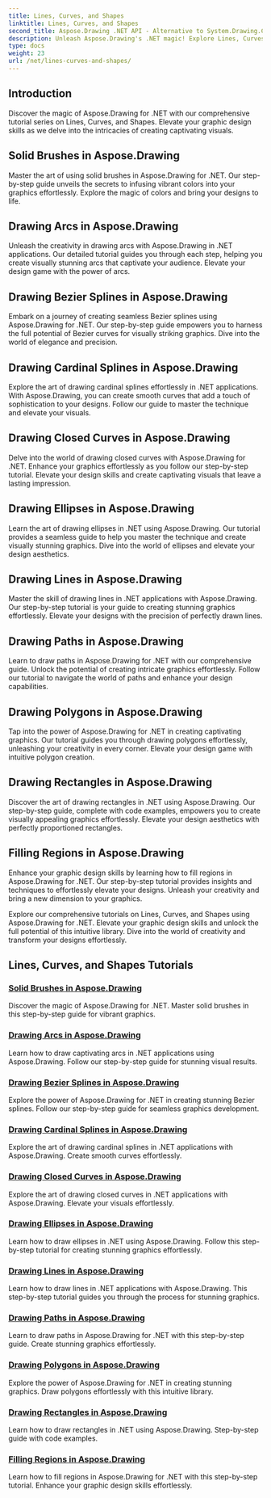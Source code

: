 ```yaml
---
title: Lines, Curves, and Shapes
linktitle: Lines, Curves, and Shapes
second_title: Aspose.Drawing .NET API - Alternative to System.Drawing.Common
description: Unleash Aspose.Drawing's .NET magic! Explore Lines, Curves, and Shapes Tutorials for vibrant graphics—master solid brushes, arcs, splines, ellipses, and more creatively.
type: docs
weight: 23
url: /net/lines-curves-and-shapes/
---
```


## Introduction

Discover the magic of Aspose.Drawing for .NET with our comprehensive tutorial series on Lines, Curves, and Shapes. Elevate your graphic design skills as we delve into the intricacies of creating captivating visuals.

## Solid Brushes in Aspose.Drawing
Master the art of using solid brushes in Aspose.Drawing for .NET. Our step-by-step guide unveils the secrets to infusing vibrant colors into your graphics effortlessly. Explore the magic of colors and bring your designs to life.

## Drawing Arcs in Aspose.Drawing
Unleash the creativity in drawing arcs with Aspose.Drawing in .NET applications. Our detailed tutorial guides you through each step, helping you create visually stunning arcs that captivate your audience. Elevate your design game with the power of arcs.

## Drawing Bezier Splines in Aspose.Drawing
Embark on a journey of creating seamless Bezier splines using Aspose.Drawing for .NET. Our step-by-step guide empowers you to harness the full potential of Bezier curves for visually striking graphics. Dive into the world of elegance and precision.

## Drawing Cardinal Splines in Aspose.Drawing
Explore the art of drawing cardinal splines effortlessly in .NET applications. With Aspose.Drawing, you can create smooth curves that add a touch of sophistication to your designs. Follow our guide to master the technique and elevate your visuals.

## Drawing Closed Curves in Aspose.Drawing
Delve into the world of drawing closed curves with Aspose.Drawing for .NET. Enhance your graphics effortlessly as you follow our step-by-step tutorial. Elevate your design skills and create captivating visuals that leave a lasting impression.

## Drawing Ellipses in Aspose.Drawing
Learn the art of drawing ellipses in .NET using Aspose.Drawing. Our tutorial provides a seamless guide to help you master the technique and create visually stunning graphics. Dive into the world of ellipses and elevate your design aesthetics.

## Drawing Lines in Aspose.Drawing
Master the skill of drawing lines in .NET applications with Aspose.Drawing. Our step-by-step tutorial is your guide to creating stunning graphics effortlessly. Elevate your designs with the precision of perfectly drawn lines.

## Drawing Paths in Aspose.Drawing
Learn to draw paths in Aspose.Drawing for .NET with our comprehensive guide. Unlock the potential of creating intricate graphics effortlessly. Follow our tutorial to navigate the world of paths and enhance your design capabilities.

## Drawing Polygons in Aspose.Drawing
Tap into the power of Aspose.Drawing for .NET in creating captivating graphics. Our tutorial guides you through drawing polygons effortlessly, unleashing your creativity in every corner. Elevate your design game with intuitive polygon creation.

## Drawing Rectangles in Aspose.Drawing
Discover the art of drawing rectangles in .NET using Aspose.Drawing. Our step-by-step guide, complete with code examples, empowers you to create visually appealing graphics effortlessly. Elevate your design aesthetics with perfectly proportioned rectangles.

## Filling Regions in Aspose.Drawing
Enhance your graphic design skills by learning how to fill regions in Aspose.Drawing for .NET. Our step-by-step tutorial provides insights and techniques to effortlessly elevate your designs. Unleash your creativity and bring a new dimension to your graphics.

Explore our comprehensive tutorials on Lines, Curves, and Shapes using Aspose.Drawing for .NET. Elevate your graphic design skills and unlock the full potential of this intuitive library. Dive into the world of creativity and transform your designs effortlessly.
## Lines, Curves, and Shapes Tutorials
### [Solid Brushes in Aspose.Drawing](./solid-brushes/)
Discover the magic of Aspose.Drawing for .NET. Master solid brushes in this step-by-step guide for vibrant graphics.
### [Drawing Arcs in Aspose.Drawing](./draw-arc/)
Learn how to draw captivating arcs in .NET applications using Aspose.Drawing. Follow our step-by-step guide for stunning visual results.
### [Drawing Bezier Splines in Aspose.Drawing](./draw-bezier-spline/)
Explore the power of Aspose.Drawing for .NET in creating stunning Bezier splines. Follow our step-by-step guide for seamless graphics development.
### [Drawing Cardinal Splines in Aspose.Drawing](./draw-cardinal-spline/)
Explore the art of drawing cardinal splines in .NET applications with Aspose.Drawing. Create smooth curves effortlessly.
### [Drawing Closed Curves in Aspose.Drawing](./draw-closed-curve/)
Explore the art of drawing closed curves in .NET applications with Aspose.Drawing. Elevate your visuals effortlessly.
### [Drawing Ellipses in Aspose.Drawing](./draw-ellipse/)
Learn how to draw ellipses in .NET using Aspose.Drawing. Follow this step-by-step tutorial for creating stunning graphics effortlessly.
### [Drawing Lines in Aspose.Drawing](./draw-lines/)
Learn how to draw lines in .NET applications with Aspose.Drawing. This step-by-step tutorial guides you through the process for stunning graphics.
### [Drawing Paths in Aspose.Drawing](./draw-path/)
Learn to draw paths in Aspose.Drawing for .NET with this step-by-step guide. Create stunning graphics effortlessly.
### [Drawing Polygons in Aspose.Drawing](./draw-polygon/)
Explore the power of Aspose.Drawing for .NET in creating stunning graphics. Draw polygons effortlessly with this intuitive library.
### [Drawing Rectangles in Aspose.Drawing](./draw-rectangle/)
Learn how to draw rectangles in .NET using Aspose.Drawing. Step-by-step guide with code examples.
### [Filling Regions in Aspose.Drawing](./fill-region/)
Learn how to fill regions in Aspose.Drawing for .NET with this step-by-step tutorial. Enhance your graphic design skills effortlessly.